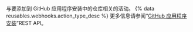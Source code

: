 与要添加到 GitHub 应用程序安装中的仓库相关的活动。 {% data reusables.webhooks.action_type_desc %} 更多信息请参阅“[GitHub 应用程序安装](/v3/apps/)”REST API。
